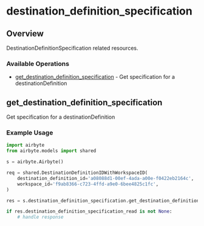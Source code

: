 # destination_definition_specification

## Overview

DestinationDefinitionSpecification related resources.

### Available Operations

* [get_destination_definition_specification](#get_destination_definition_specification) - Get specification for a destinationDefinition

## get_destination_definition_specification

Get specification for a destinationDefinition

### Example Usage

```python
import airbyte
from airbyte.models import shared

s = airbyte.Airbyte()

req = shared.DestinationDefinitionIDWithWorkspaceID(
    destination_definition_id='a08088d1-00ef-4ada-a00e-f0422eb2164c',
    workspace_id='f9ab8366-c723-4ffd-a9e0-6bee4825c1fc',
)

res = s.destination_definition_specification.get_destination_definition_specification(req)

if res.destination_definition_specification_read is not None:
    # handle response
```
